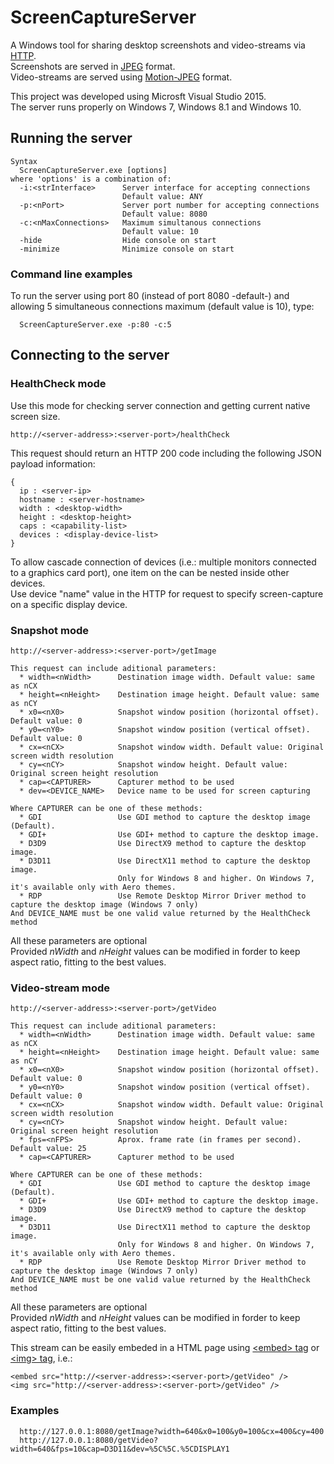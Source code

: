 # ScreenCaptureServer
A Windows tool for sharing desktop screenshots and video-streams via <a href="https://en.wikipedia.org/wiki/Hypertext_Transfer_Protocol">HTTP</a>.<br/>
Screenshots are served in <a href="https://en.wikipedia.org/wiki/JPEG">JPEG</a> format.<br/>
Video-streams are served using <a href="https://en.wikipedia.org/wiki/Motion_JPEG">Motion-JPEG</a> format.<br/>

This project was developed using Microsft Visual Studio 2015.<br/>
The server runs properly on Windows 7, Windows 8.1 and Windows 10.

## Running the server
```
Syntax
  ScreenCaptureServer.exe [options]
where 'options' is a combination of:
  -i:<strInterface>      Server interface for accepting connections
                         Default value: ANY
  -p:<nPort>             Server port number for accepting connections
                         Default value: 8080
  -c:<nMaxConnections>   Maximum simultanous connections
                         Default value: 10
  -hide                  Hide console on start
  -minimize              Minimize console on start
```

### Command line examples
To run the server using port 80 (instead of port 8080 -default-) and allowing 5 simultaneous connections maximum (default value is 10), type:
```
  ScreenCaptureServer.exe -p:80 -c:5
```
  
## Connecting to the server
### HealthCheck mode
Use this mode for checking server connection and getting current native screen size.
```
http://<server-address>:<server-port>/healthCheck
```

This request should return an HTTP 200 code including the following JSON payload information:
```
{
  ip : <server-ip>
  hostname : <server-hostname>
  width : <desktop-width>
  height : <desktop-height>
  caps : <capability-list>
  devices : <display-device-list>
}
```
To allow cascade connection of devices (i.e.: multiple monitors connected to a graphics card port), one item on the <display-device-list> can be nested inside other devices.<br/>
Use device "name" value in the HTTP for request to specify screen-capture on a specific display device.

### Snapshot mode
```
http://<server-address>:<server-port>/getImage
  
This request can include aditional parameters:
  * width=<nWidth>      Destination image width. Default value: same as nCX
  * height=<nHeight>    Destination image height. Default value: same as nCY
  * x0=<nX0>            Snapshot window position (horizontal offset). Default value: 0
  * y0=<nY0>            Snapshot window position (vertical offset). Default value: 0
  * cx=<nCX>            Snapshot window width. Default value: Original screen width resolution
  * cy=<nCY>            Snapshot window height. Default value: Original screen height resolution
  * cap=<CAPTURER>      Capturer method to be used
  * dev=<DEVICE_NAME>   Device name to be used for screen capturing
  
Where CAPTURER can be one of these methods:
  * GDI                 Use GDI method to capture the desktop image (Default).
  * GDI+                Use GDI+ method to capture the desktop image.
  * D3D9                Use DirectX9 method to capture the desktop image.
  * D3D11               Use DirectX11 method to capture the desktop image.
                        Only for Windows 8 and higher. On Windows 7, it's available only with Aero themes.
  * RDP                 Use Remote Desktop Mirror Driver method to capture the desktop image (Windows 7 only)
And DEVICE_NAME must be one valid value returned by the HealthCheck method
```
All these parameters are optional<br/>
Provided <i>nWidth</i> and <i>nHeight</i> values can be modified in forder to keep aspect ratio, fitting to the best values.

### Video-stream mode
```
http://<server-address>:<server-port>/getVideo
  
This request can include aditional parameters:
  * width=<nWidth>      Destination image width. Default value: same as nCX
  * height=<nHeight>    Destination image height. Default value: same as nCY
  * x0=<nX0>            Snapshot window position (horizontal offset). Default value: 0
  * y0=<nY0>            Snapshot window position (vertical offset). Default value: 0
  * cx=<nCX>            Snapshot window width. Default value: Original screen width resolution
  * cy=<nCY>            Snapshot window height. Default value: Original screen height resolution
  * fps=<nFPS>          Aprox. frame rate (in frames per second). Default value: 25
  * cap=<CAPTURER>      Capturer method to be used
  
Where CAPTURER can be one of these methods:
  * GDI                 Use GDI method to capture the desktop image (Default).
  * GDI+                Use GDI+ method to capture the desktop image.
  * D3D9                Use DirectX9 method to capture the desktop image.
  * D3D11               Use DirectX11 method to capture the desktop image.
                        Only for Windows 8 and higher. On Windows 7, it's available only with Aero themes.
  * RDP                 Use Remote Desktop Mirror Driver method to capture the desktop image (Windows 7 only)
And DEVICE_NAME must be one valid value returned by the HealthCheck method
```
All these parameters are optional<br/>
Provided <i>nWidth</i> and <i>nHeight</i> values can be modified in forder to keep aspect ratio, fitting to the best values.<br/>

This stream can be easily embeded in a HTML page using [&lt;embed&gt; tag](https://www.w3schools.com/tags/tag_embed.asp) or [&lt;img&gt; tag](https://www.w3schools.com/tags/tag_img.asp), i.e.:
```
<embed src="http://<server-address>:<server-port>/getVideo" />
<img src="http://<server-address>:<server-port>/getVideo" />
```

### Examples
```
  http://127.0.0.1:8080/getImage?width=640&x0=100&y0=100&cx=400&cy=400
  http://127.0.0.1:8080/getVideo?width=640&fps=10&cap=D3D11&dev=%5C%5C.%5CDISPLAY1
```
